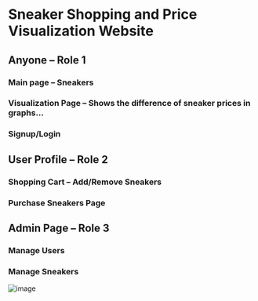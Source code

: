 # Sneaker Shopping and Price Visualization Website

##	Anyone – Role 1
### Main page – Sneakers
### Visualization Page – Shows the difference of sneaker prices in graphs…
### Signup/Login
## User Profile – Role 2
### Shopping Cart – Add/Remove Sneakers
### Purchase Sneakers Page
## Admin Page – Role 3
### Manage Users
### Manage Sneakers
![image](https://user-images.githubusercontent.com/86692942/232538286-b9d00e24-cfff-4404-9bd2-7e38b73d5b0c.png)
